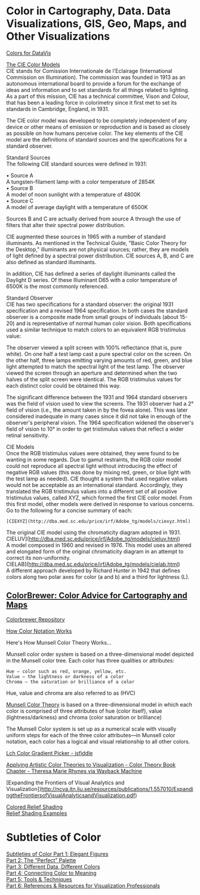 # Color in Cartography, Data. Data Visualizations, GIS, Geo, Maps, and Other Visualizations  

[Colors for DataVis](http://lisacharlotterost.github.io/2016/04/22/Colors-for-DataVis/)  

[The CIE Color Models](http://dba.med.sc.edu/price/irf/Adobe_tg/models/cie.html)  
CIE stands for Comission Internationale de l'Eclairage (International Commission on Illumination). The commission was founded in 1913 as an autonomous international board to provide a forum for the exchange of ideas and information and to set standards for all things related to lighting. As a part of this mission, CIE has a technical committee, Vison and Colour, that has been a leading force in colorimetry since it first met to set its standards in Cambridge, England, in 1931.  

The CIE color model was developed to be completely independent of any device or other means of emission or reproduction and is based as closely as possible on how humans perceive color. The key elements of the CIE model are the definitions of standard sources and the specifications for a standard observer.  

Standard Sources  
The following CIE standard sources were defined in 1931:  

• 		Source A  
A tungsten-filament lamp with a color temperature of 2854K  
• 		Source B  
A model of noon sunlight with a temperature of 4800K  
• 		Source C  
A model of average daylight with a temperature of 6500K  

Sources B and C are actually derived from source A through the use of filters that alter their spectral power distribution.  

CIE augmented these sources in 1965 with a number of standard illuminants. As mentioned in the Technical Guide, "Basic Color Theory for the Desktop," illuminants are not physical sources; rather, they are models of light defined by a spectral power distribution. CIE sources A, B, and C are also defined as standard illuminants.  

In addition, CIE has defined a series of daylight illuminants called the Daylight D series. Of these Illuminant D65 with a color temperature of 6500K is the most commonly referenced.  

Standard Observer  
CIE has two specifications for a standard observer: the original 1931 specification and a revised 1964 specification. In both cases the standard observer is a composite made from small groups of individuals (about 15-20) and is representative of normal human color vision. Both specifications used a similar technique to match colors to an equivalent RGB tristimulus value:  

The observer viewed a split screen with 100% reflectance (that is, pure white). On one half a test lamp cast a pure spectral color on the screen. On the other half, three lamps emitting varying amounts of red, green, and blue light attempted to match the spectral light of the test lamp. The observer viewed the screen through an aperture and determined when the two halves of the split screen were identical. The RGB tristimulus values for each distinct color could be obtained this way.  

The significant difference between the 1931 and 1964 standard observers was the field of vision used to view the screens. The 1931 observer had a 2° field of vision (i.e., the amount taken in by the fovea alone). This was later considered inadequate in many cases since it did not take in enough of the observer's peripheral vision. The 1964 specification widened the observer's field of vision to 10° in order to get tristimulus values that reflect a wider retinal sensitivity.  

CIE Models  
Once the RGB tristimulus values were obtained, they were found to be wanting in some regards. Due to gamut restraints, the RGB color model could not reproduce all spectral light without introducing the effect of negative RGB values (this was done by mixing red, green, or blue light with the test lamp as needed). CIE thought a system that used negative values would not be acceptable as an international standard. Accordingly, they translated the RGB tristimulus values into a different set of all positive tristimulus values, called XYZ, which formed the first CIE color model. From this first model, other models were derived in response to various concerns. Go to the following for a concise summary of each:  

	[CIEXYZ](http://dba.med.sc.edu/price/irf/Adobe_tg/models/ciexyz.html)  
The original CIE model using the chromaticity diagram adopted in 1931.  
	CIELUV](http://dba.med.sc.edu/price/irf/Adobe_tg/models/cieluv.html)  
A model composed in 1960 and revised in 1976. This model uses an altered and elongated form of the original chromaticity diagram in an attempt to correct its non-uniformity.  
	CIELAB](http://dba.med.sc.edu/price/irf/Adobe_tg/models/cielab.html)  
A different approach developed by Richard Hunter in 1942 that defines colors along two polar axes for color (a and b) and a third for lightness (L).  



## [ColorBrewer: Color Advice for Cartography and Maps](http://colorbrewer2.org/)  
[Colorbrewer Repository](https://github.com/axismaps/colorbrewer/)  


[How Color Notation Works](http://munsell.com/about-munsell-color/how-color-notation-works/)  

Here's How Munsell Color Theory Works...  

Munsell color order system is based on a three-dimensional model depicted in the Munsell color tree. Each color has three qualities or attributes:  

    Hue – color such as red, orange, yellow, etc.  
    Value – the lightness or darkness of a color  
    Chroma – the saturation or brilliance of a color  

Hue, value and chroma are also referred to as (HVC)  

[Munsell Color Theory](http://munsell.com/about-munsell-color/) is based on a three-dimensional model in which each color is comprised of three attributes of hue (color itself), value (lightness/darkness) and chroma (color saturation or brilliance)  

The Munsell Color system is set up as a numerical scale with visually uniform steps for each of the three color attributes—in Munsell color notation, each color has a logical and visual relationship to all other colors.  

[Lch Color Gradient Picker - jsfiddle](http://jsfiddle.net/d6wXV/6/embedded/result/)  


[Applying Artistic Color Theories to Visualization - Color Theory Book Chapter - Theresa Marie Rhynes via Wayback Machine](https://web.archive.org/web/20160709021558/http://theresamarierhyne.com:80/Theresa-Marie_Rhynes_Viewpoint/Color_Theory_Book_Chapter.html)  

[Expanding the Frontiers of Visual Analytics and Visualization])http://ncva.itn.liu.se/resources/publications/1.557010/ExpandingtheFrontiersofVisualAnalyticsandVisualization.pdf)  


[Colored Relief Shading](https://web.archive.org/web/20140806031141/http://www.reliefshading.com/colors/index.html)  
[Relief Shading Examples](https://web.archive.org/web/20140818054208/http://www.reliefshading.com/examples/index.html)  


# Subtleties of Color  

[Subtleties of Color Part 1: Elegant Figures](http://earthobservatory.nasa.gov/blogs/elegantfigures/2013/08/05/subtleties-of-color-part-1-of-6/)  
[Part  2: The “Perfect” Palette](http://earthobservatory.nasa.gov/blogs/elegantfigures/2013/08/06/subtleties-of-color-part-2-of-6/)  
[Part 3: Different Data, Different Colors](http://earthobservatory.nasa.gov/blogs/elegantfigures/2013/08/05/subtleties-of-color-part-1-of-6/013/08/12/subtleties-of-color-part-3-of-6/)  
[Part 4: Connecting Color to Meaning](http://earthobservatory.nasa.gov/blogs/elegantfigures/2013/08/19/subtleties-of-color-connecting-color-to-meaning/)  
[Part 5: Tools &amp; Techniques](http://earthobservatory.nasa.gov/blogs/elegantfigures/2013/08/28/subtleties-of-color-part-5-of-6/)  
[Part 6: References &amp; Resources for Visualization Professionals](http://earthobservatory.nasa.gov/blogs/elegantfigures/2013/09/10/subtleties-of-color-part-6-of-6/)  









